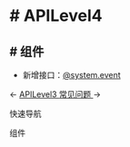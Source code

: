 <!-- 源地址: https://iot.mi.com/vela/quickapp/zh/guide/version/APILevel4.html -->

# # APILevel4

## # 组件

  * 新增接口：[@system.event](</vela/quickapp/zh/features/system/event.html>)

← [ APILevel3 ](</vela/quickapp/zh/guide/version/APILevel3.html>) [ 常见问题 ](</vela/quickapp/zh/guide/other/faq.html>) → 

快速导航

组件
